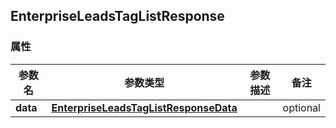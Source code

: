 <a name="EnterpriseLeadsTagListResponse"></a>
## EnterpriseLeadsTagListResponse
### 属性
参数名 | 参数类型 | 参数描述 | 备注
------------ | ------------- | ------------- | -------------
**data** | [**EnterpriseLeadsTagListResponseData**](#EnterpriseLeadsTagListResponseData) |  |  optional

<markdown src="./EnterpriseLeadsTagListResponseData.md"/>
